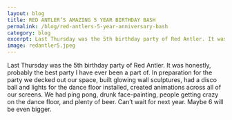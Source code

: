 ```yaml
---              
layout: blog
title: RED ANTLER’S AMAZING 5 YEAR BIRTHDAY BASH
permalink: /blog/red-antlers-5-year-anniversary-bash
category: blog
excerpt: Last Thursday was the 5th birthday party of Red Antler. It was honestly, probably the best party I have ever been a part of.
image: redantler5.jpeg
---
```

Last Thursday was the 5th birthday party of Red Antler. It was honestly, probably the best party I have ever been a part of. In preparation for the party we decked out our space, built glowing wall sculptures, had a disco ball and lights for the dance floor installed, created animations across all of our screens. We had ping pong, drunk face-painting, people getting crazy on the dance floor, and plenty of beer. Can’t wait for next year. Maybe 6 will be even bigger.

